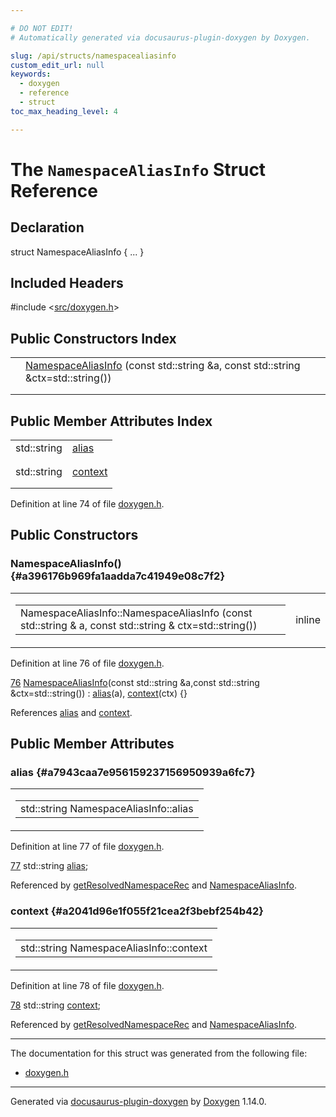 ```yaml
---

# DO NOT EDIT!
# Automatically generated via docusaurus-plugin-doxygen by Doxygen.

slug: /api/structs/namespacealiasinfo
custom_edit_url: null
keywords:
  - doxygen
  - reference
  - struct
toc_max_heading_level: 4

---
```


<div class="doxyPage">

# The `NamespaceAliasInfo` Struct Reference



## Declaration

<div class="doxyDeclaration">
struct NamespaceAliasInfo { ... }
</div>

## Included Headers

<div class="doxyIncludesList">#include &lt;<a href="/web-doxygen/docs/api/files/src/doxygen-h">src/doxygen.h</a>&gt;
</div>

## Public Constructors Index

<table class="doxyMembersIndex">

<tr class="doxyMemberIndexItem">
<td class="doxyMemberIndexItemType" align="left" valign="top"></td>
<td class="doxyMemberIndexItemName" align="left" valign="top"><a href="#a396176b969fa1aadda7c41949e08c7f2">NamespaceAliasInfo</a> (const std::string &amp;a, const std::string &amp;ctx=std::string())</td>
</tr>
<tr class="doxyMemberIndexDescription">
<td class="doxyMemberIndexDescriptionLeft"></td>
<td class="doxyMemberIndexDescriptionRight">
</td>
</tr>
<tr class="doxyMemberIndexSeparator">
<td class="doxyMemberIndexSeparator" colspan="2"></td>
</tr>

</table>

## Public Member Attributes Index

<table class="doxyMembersIndex">

<tr class="doxyMemberIndexItem">
<td class="doxyMemberIndexItemType" align="left" valign="top">std::string</td>
<td class="doxyMemberIndexItemName" align="left" valign="top"><a href="#a7943caa7e956159237156950939a6fc7">alias</a></td>
</tr>
<tr class="doxyMemberIndexDescription">
<td class="doxyMemberIndexDescriptionLeft"></td>
<td class="doxyMemberIndexDescriptionRight">
</td>
</tr>
<tr class="doxyMemberIndexSeparator">
<td class="doxyMemberIndexSeparator" colspan="2"></td>
</tr>

<tr class="doxyMemberIndexItem">
<td class="doxyMemberIndexItemType" align="left" valign="top">std::string</td>
<td class="doxyMemberIndexItemName" align="left" valign="top"><a href="#a2041d96e1f055f21cea2f3bebf254b42">context</a></td>
</tr>
<tr class="doxyMemberIndexDescription">
<td class="doxyMemberIndexDescriptionLeft"></td>
<td class="doxyMemberIndexDescriptionRight">
</td>
</tr>
<tr class="doxyMemberIndexSeparator">
<td class="doxyMemberIndexSeparator" colspan="2"></td>
</tr>

</table>


Definition at line 74 of file <a href="/web-doxygen/docs/api/files/src/doxygen-h">doxygen.h</a>.

<div class="doxySectionDef">

## Public Constructors

### NamespaceAliasInfo() {#a396176b969fa1aadda7c41949e08c7f2}

<div class="doxyMemberItem">
<div class="doxyMemberProto">
<table class="doxyMemberLabels">
<tr class="doxyMemberLabels">
<td class="doxyMemberLabelsLeft">
<table class="doxyMemberName">
<tr>
<td class="doxyMemberName">NamespaceAliasInfo::NamespaceAliasInfo (const std::string &amp; a, const std::string &amp; ctx=std::string())</td>
</tr>
</table>
</td>
<td class="doxyMemberLabelsRight">
<span class="doxyMemberLabels">
<span class="doxyMemberLabel inline">inline</span>
</span>
</td>
</tr>
</table>
</div>
<div class="doxyMemberDoc">



Definition at line 76 of file <a href="/web-doxygen/docs/api/files/src/doxygen-h">doxygen.h</a>.

<div class="doxyProgramListing">

<div class="doxyCodeLine"><span class="doxyLineNumber"><a href="#a396176b969fa1aadda7c41949e08c7f2">76</a></span><span class="doxyLineContent"><span class="doxyHighlight">  <a href="#a396176b969fa1aadda7c41949e08c7f2">NamespaceAliasInfo</a>(</span><span class="doxyHighlightKeyword">const</span><span class="doxyHighlight"> std::string &amp;a,</span><span class="doxyHighlightKeyword">const</span><span class="doxyHighlight"> std::string &amp;ctx=std::string()) : <a href="#a7943caa7e956159237156950939a6fc7">alias</a>(a), <a href="#a2041d96e1f055f21cea2f3bebf254b42">context</a>(ctx) {}</span></span></div>

</div>


References <a href="#a7943caa7e956159237156950939a6fc7">alias</a> and <a href="#a2041d96e1f055f21cea2f3bebf254b42">context</a>.
</div>
</div>

</div>

<div class="doxySectionDef">

## Public Member Attributes

### alias {#a7943caa7e956159237156950939a6fc7}

<div class="doxyMemberItem">
<div class="doxyMemberProto">
<table class="doxyMemberLabels">
<tr class="doxyMemberLabels">
<td class="doxyMemberLabelsLeft">
<table class="doxyMemberName">
<tr>
<td class="doxyMemberName">std::string NamespaceAliasInfo::alias</td>
</tr>
</table>
</td>
</tr>
</table>
</div>
<div class="doxyMemberDoc">



Definition at line 77 of file <a href="/web-doxygen/docs/api/files/src/doxygen-h">doxygen.h</a>.

<div class="doxyProgramListing">

<div class="doxyCodeLine"><span class="doxyLineNumber"><a href="#a7943caa7e956159237156950939a6fc7">77</a></span><span class="doxyLineContent"><span class="doxyHighlight">  std::string <a href="#a7943caa7e956159237156950939a6fc7">alias</a>;</span></span></div>

</div>


Referenced by <a href="/web-doxygen/docs/api/files/src/namespacedef-cpp/#a5651f6ae6e0fe13853fa30bfd52d07a4">getResolvedNamespaceRec</a> and <a href="#a396176b969fa1aadda7c41949e08c7f2">NamespaceAliasInfo</a>.
</div>
</div>

### context {#a2041d96e1f055f21cea2f3bebf254b42}

<div class="doxyMemberItem">
<div class="doxyMemberProto">
<table class="doxyMemberLabels">
<tr class="doxyMemberLabels">
<td class="doxyMemberLabelsLeft">
<table class="doxyMemberName">
<tr>
<td class="doxyMemberName">std::string NamespaceAliasInfo::context</td>
</tr>
</table>
</td>
</tr>
</table>
</div>
<div class="doxyMemberDoc">



Definition at line 78 of file <a href="/web-doxygen/docs/api/files/src/doxygen-h">doxygen.h</a>.

<div class="doxyProgramListing">

<div class="doxyCodeLine"><span class="doxyLineNumber"><a href="#a2041d96e1f055f21cea2f3bebf254b42">78</a></span><span class="doxyLineContent"><span class="doxyHighlight">  std::string <a href="#a2041d96e1f055f21cea2f3bebf254b42">context</a>;</span></span></div>

</div>


Referenced by <a href="/web-doxygen/docs/api/files/src/namespacedef-cpp/#a5651f6ae6e0fe13853fa30bfd52d07a4">getResolvedNamespaceRec</a> and <a href="#a396176b969fa1aadda7c41949e08c7f2">NamespaceAliasInfo</a>.
</div>
</div>

</div>

<hr/>

The documentation for this struct was generated from the following file:

<ul>
<li><a href="/web-doxygen/docs/api/files/src/doxygen-h">doxygen.h</a></li>
</ul>

<hr/>

<p class="doxyGeneratedBy">Generated via <a href="https://github.com/xpack/docusaurus-plugin-doxygen">docusaurus-plugin-doxygen</a> by <a href="https://www.doxygen.nl">Doxygen</a> 1.14.0.</p>

</div>
